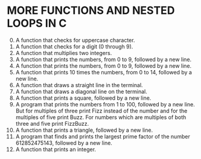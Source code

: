 # MORE FUNCTIONS AND NESTED LOOPS IN C                                                                                             
0. A function that checks for uppercase character.                                                                                    
1. A function that checks for a digit (0 through 9).                                                                                    
2. A function that multiplies two integers.                                                                               
3. A function that prints the numbers, from 0 to 9, followed by a new line.                                                             
4. A function that prints the numbers, from 0 to 9, followed by a new line.                                                             
5. A function that prints 10 times the numbers, from 0 to 14, followed by a new line.                                                   
6. A function that draws a straight line in the terminal.                                                                               
7. A function that draws a diagonal line on the terminal.                                                                             
8. A function that prints a square, followed by a new line.                     
9. A program that prints the numbers from 1 to 100, followed by a new line. But for multiples of three print Fizz instead of the number
and for the multiples of five print Buzz. For numbers which are multiples of both three and five print FizzBuzz. 
10. A function that prints a triangle, followed by a new line.                        
11. A program that finds and prints the largest prime factor of the number 612852475143, followed by a new line.
12. A function that prints an integer.
